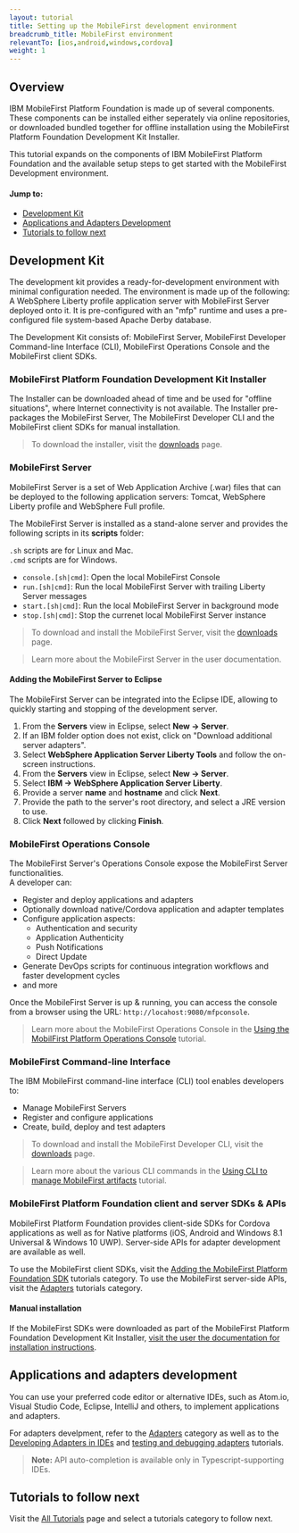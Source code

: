 ```yaml
---
layout: tutorial
title: Setting up the MobileFirst development environment
breadcrumb_title: MobileFirst environment
relevantTo: [ios,android,windows,cordova]
weight: 1
---
```

## Overview
IBM MobileFirst Platform Foundation is made up of several components. These components can be installed either seperately via online repositories, or downloaded bundled together for offline installation using the MobileFirst Platform Foundation Development Kit Installer.
 
This tutorial expands on the components of IBM MobileFirst Platform Foundation and the available setup steps to get started with the MobileFirst Development environment.

#### Jump to:

* [Development Kit](#development-kit)
* [Applications and Adapters Development](#applications-and-adapters-development)
* [Tutorials to follow next](#tutorials-to-follow-next)

## Development Kit
The development kit provides a ready-for-development environment with minimal configuration needed. The environment is made up of the following:  
A WebSphere Liberty profile application server with MobileFirst Server deployed onto it. It is pre-configured with an  "mfp" runtime and uses a pre-configured file system-based Apache Derby database.

The Development Kit consists of: MobileFirst Server, MobileFirst Developer Command-line Interface (CLI), MobileFirst Operations Console and the MobileFirst client SDKs.

### MobileFirst Platform Foundation Development Kit Installer
The Installer can be downloaded ahead of time and be used for "offline situations", where Internet connectivity is not available. The Installer  pre-packages the MobileFirst Server, The MobileFirst Developer CLI and the MobileFirst client SDKs for manual installation.

> To download the installer, visit the [downloads]({{site.baseurl}}/downloads/) page.

### MobileFirst Server
MobileFirst Server is a set of Web Application Archive (.war) files that can be deployed to the following application servers: Tomcat, WebSphere Liberty profile and WebSphere Full profile.

The MobileFirst Server is installed as a stand-alone server and provides the following scripts in its **scripts** folder:

`.sh` scripts are for Linux and Mac.  
`.cmd` scripts are for Windows.

- `console.[sh|cmd]`: Open the local MobileFirst Console
- `run.[sh|cmd]`: Run the local MobileFirst Server with trailing Liberty Server messages
- `start.[sh|cmd]`: Run the local MobileFirst Server in background mode
- `stop.[sh|cmd]`: Stop the currenet local MobileFirst Server instance

> To download and install the MobileFirst Server, visit the [downloads]({{site.base}}/downloads/) page.

> Learn more about the MobileFirst Server in the user documentation.

#### Adding the MobileFirst Server to Eclipse
The MobileFirst Server can be integrated into the Eclipse IDE, allowing to quickly starting and stopping of the development server.  

1. From the **Servers** view in Eclipse, select **New → Server**.
2. If an IBM folder option does not exist, click on "Download additional server adapters".
3. Select **WebSphere Application Server Liberty Tools** and follow the on-screen instructions.
4. From the **Servers** view in Eclipse, select **New → Server**.
5. Select **IBM → WebSphere Application Server Liberty**.
6. Provide a server **name** and **hostname** and click **Next**.
7. Provide  the path to the server's root directory, and select a JRE version to use.
8. Click **Next** followed by clicking **Finish**.

### MobileFirst Operations Console
The MobileFirst Server's Operations Console expose the MobileFirst Server functionalities.  
A developer can:

- Register and deploy applications and adapters
- Optionally download native/Cordova application and adapter templates 
- Configure application aspects:
    - Authentication and security
    - Application Authenticity
    - Push Notifications
    - Direct Update
- Generate DevOps scripts for continuous integration workflows and faster development cycles
- and more

Once the MobileFirst Server is up &amp; running, you can access the console from a browser using the URL: `http://locahost:9080/mfpconsole`.

> Learn more about the MobileFirst Operations Console in the [Using the MobilFirst Platform Operations Console](../../quick-start/console/) tutorial.

### MobileFirst Command-line Interface
The IBM MobileFirst command-line interface (CLI) tool enables developers to:

- Manage MobileFirst Servers
- Register and configure applications
- Create, build, deploy and test adapters

> To download and install the MobileFirst Developer CLI, visit the [downloads]({{site.base}}/downloads/) page.

> Learn more about the various CLI commands in the [Using CLI to manage MobileFirst artifacts](../../using-the-mfpf-sdk/using-cli-to-manage-mobilefirst-artifacts/) tutorial.

<!-- ## MobileFirst Studio
IBM MobileFirst Studio is an Eclipse plug-in that interfaces with the MobileFirst Developer CLI and provides a User Interface for commands such as:

- Application &amp; adapter creation and registration
- Updating of applications and adapters to or from the server
- Opening the MobileFirst Operations Console
- Use of Direct Update

To download and install MobileFirst Studio, visit the [downloads]({{site.base}}/downloads/) page.

#### Requirements
To use MobileFirst Studio for Cordova application development, it is also required to download and install the [THyM Eclipse plug-in](https://www.eclipse.org/community/eclipse_newsletter/2014/november/article3.php). -->

### MobileFirst Platform Foundation client and server SDKs &amp; APIs
MobileFirst Platform Foundation provides client-side SDKs for Cordova applications as well as for Native platforms (iOS, Android and Windows 8.1 Universal &amp; Windows 10 UWP). Server-side APIs for adapter development are available as well.

To use the MobileFirst client SDKs, visit the [Adding the MobileFirst Platform Foundation SDK](../../adding-the-mfpf-sdk/) tutorials category.  To use the MobileFirst server-side APIs, visit the [Adapters](../../adapters/) tutorials category.  

#### Manual installation
If the MobileFirst SDKs were downloaded as part of the MobileFirst Platform Foundation Development Kit Installer, [visit the user the documentation for installation instructions](#).

## Applications and adapters development
You can use your preferred code editor or alternative IDEs, such as Atom.io, Visual Studio Code, Eclipse, IntelliJ and others, to implement applications and adapters.  

For adapters develpment, refer to the [Adapters](../../adapters/) category as well as to the [Developing Adapters in IDEs](../../adapters/developing-adapters) and [testing and debugging adapters](../../adapters/testing-and-debugging-adapters) tutorials.

> <b>Note:</b> API auto-completion is available only in Typescript-supporting IDEs.

## Tutorials to follow next
Visit the [All Tutorials](../../all-tutorials/) page and select a tutorials category to follow next.

